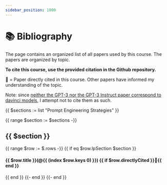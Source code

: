 ```yaml
---
sidebar_position: 1000
---
```


# 📚 Bibliography

The page contains an organized list of all papers used by this course.
The papers are organized by topic.

**To cite this course, use the provided citation in the Github repository.**

🔵 = Paper directly cited in this course. Other papers have informed my understanding of the topic.

Note: since [neither the GPT-3 nor the GPT-3 Instruct paper correspond to davinci models](https://twitter.com/janleike/status/1584618242756132864), I attempt not to
cite them as such.

{{ $sections := list "Prompt Engineering Strategies" }}

{{ range $section := $sections -}}
## {{ $section }}
{{ range $row := $.rows -}}
{{ if eq $row.lpSection $section }}
#### {{ $row.title }}(@{{ (index $row.keys 0) }}) {{ if $row.directlyCited }}🔵{{ end }}
{{ end }}
{{- end }}
{{- end }}
